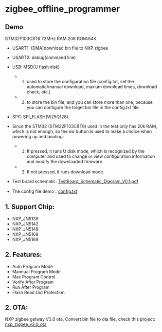 # zigbee_offline_programmer

## Demo
STM32F103C8T6 72MHz RAM:20K ROM:64K

* USART1: (DMA)download bin file to NXP zigbee
* USART2: debug(command line)
* USB: MSD(U flash disk)
  * 1. used to store the configuration file (config.txt, set the automatic/manual download, maxium download times, download check, etc.)
  * 2. to store the bin file, and you can store more than one, because you can configure the target bin file in the config.txt file.
* SPI1: SPI_FLASH(W25Q128)

* Since the STM32 (STM32F103C8T6) used in the test only has 20k RAM, which is not enough, so the sw button is used to make a choice when powering up and booting: 
  * 1. If pressed, it runs U disk mode, which is recognized by the computer and used to change or view configuration information and modify the downloaded firmware. 
  * 2. If not pressed, it runs download mode.

* Test board schematic: [TestBoard_Schematic_Diagram_V0.1.pdf](Doc/TestBoard_Schematic_Diagram_V0.1.pdf)

* The config file demo：[config.txt](Doc/config.txt)

## 1. Support Chip:
- NXP_JN5139
- NXP_JN5142
- NXP_JN5148
- NXP_JN5168
- NXP_JN5169

## 2. Features:
- Auto Program Mode
- Mannual Program Mode
- Max Program Control
- Verify After Program
- Run After Program
- Flash Read Out Protection

## 2. OTA:
NXP zigbee getway V3.0 ota, Convert bin file to ota file, check this project: [nxp_zigbee_v3.0_ota](https://github.com/ShareCat/nxp_zigbee_v3.0_ota)